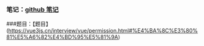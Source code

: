 ### 笔记：[github 笔记](https://github.com/sisterAn/blog?tab=readme-ov-file)
###题目：【题目】(https://vue3js.cn/interview/vue/permission.html#%E4%BA%8C%E3%80%81%E5%A6%82%E4%BD%95%E5%81%9A)

